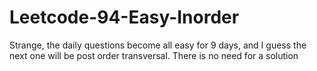 # Leetcode-94-Easy-Inorder
Strange, the daily questions become all easy for 9 days, and I guess the next one will be post order transversal. There is no need for a solution
